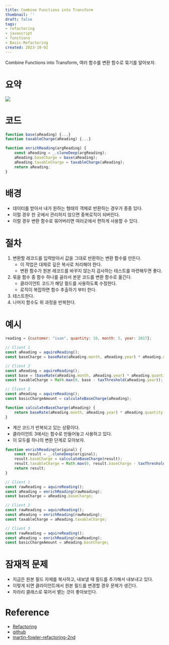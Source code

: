 ```yaml
---
title: Combine Functions into Transform
thumbnail: ''
draft: false
tags:
- refactoring
- javascript
- functions
- Basic-Refactoring
created: 2023-10-02
---
```


Combine Functions into Transform, 여러 함수를 변환 함수로 묶기를 알아보자.

# 요약

![](Refactoring_23_CombineFunctionsIntoTransform_0.png)

# 코드

````javascript
function base(aReading) {...}
function taxableCharge(aReading) {...}
````

````javascript
function enrichReading(argReading) {
    const aReading = _.cloneDeep(argReading);
    aReading.baseCharge = base(aReading);
    aReading.taxableCharge = taxableCharge(aReading);
    return aReading;
}
````

# 배경

* 데이터를 받아서 내가 원하는 형태의 객체로 반환하는 경우가 종종 있다.
* 이럴 경우 한 곳에서 관리하지 않으면 중복로직이 되버린다.
* 이럴 경우 변환 함수로 묶어버리면 여러곳에서 편하게 사용할 수 있다.

# 절차

1. 변환할 레코드를 입력받아서 값을 그대로 반환하는 변환 함수를 만든다.
   * 이 작업은 대체로 깊은 복사로 처리해야 한다.
   * 변환 함수가 원본 레코드를 바꾸지 않는지 검사하는 테스트를 마련해두면 좋다.
1. 묶을 함수 중 함수 하나를 골라서 본문 코드를 변환 함수로 옮긴다.
   * 클라이언트 코드가 해당 필드를 사용하도록 수정한다.
   * 로직이 복잡하면 함수 추출하기 부터 한다.
1. 테스트한다.
1. 나머지 함수도 위 과정을 반복한다.

# 예시

````javascript
reading = {customer: "ivan", quantity: 10, month: 5, year: 2017};

// Client 1
const aReading = aquireReading();
const baseCharge = baseRate(aReading.month, aReading.year) * aReading.quantity;

// Client 2
const aReading = aquireReading();
const base = (baseRate(aReading.month, aReading.year) * aReading.quantity);
const taxableCharge = Math.max(0, base - taxThreshold(aReading.year));

// Client 3
const aReading = aquireReading();
const basicChargeAmount = calculateBaseCharge(aReading);

function calculateBaseCharge(aReading) {
    return baseRate(aReading.month, aReading.year) * aReading.quantity;
}
````

* 계산 코드가 반복되고 있는 상황이다.
* 클라이언트 3에서는 함수로 만들어놓고 사용하고 있다.
* 이 모두를 하나의 변환 단계로 모아보자.

````javascript
function enrichReading(original) {
    const result = _.cloneDeep(original);
    result.baseCharge = calculateBaseCharge(result);
    result.taxableCharge = Math.max(0, result.baseCharge - taxThreshold(result.year));
    return result;
}

// Client 1
const rawReading = aquireReading();
const aReading = enrichReading(rawReading);
const baseCharge = aReading.baseCharge;

// Client 2
const rawReading = aquireReading();
const aReading = enrichReading(rawReading);
const taxableCharge = aReading.taxableCharge;

// Client 3
const rawReading = aquireReading();
const aReading = enrichReading(rawReading);
const basicChargeAmount = aReading.baseCharge;
````

# 잠재적 문제

* 지금은 원본 필드 자체를 복사하고, 내보낼 때 필드를 추가해서 내보내고 있다.
* 이렇게 되면 클라이언트에서 원본 필드를 변경할 경우 문제가 생긴다.
* 차라리 클래스로 묶어서 뱉는 것이 좋아보인다.

# Reference

* [Refactoring](https://product.kyobobook.co.kr/detail/S000001810241)
* [github](https://github.com/WegraLee/Refactoring)
* [martin-fowler-refactoring-2nd](https://github.com/wickedwukong/martin-fowler-refactoring-2nd)

